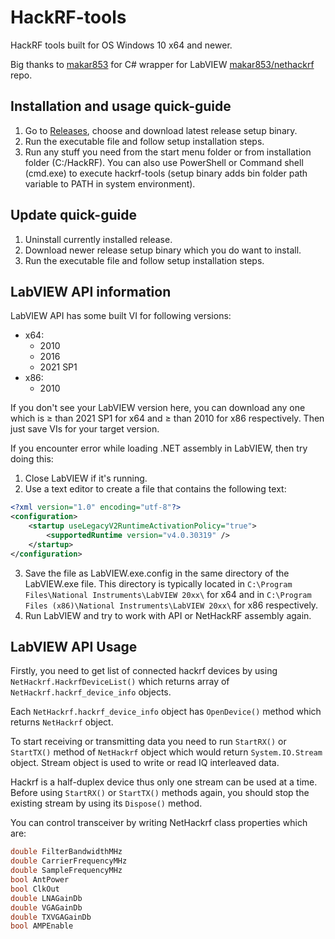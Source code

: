 # HackRF-tools
HackRF tools built for OS Windows 10 x64 and newer.

Big thanks to [makar853](https://github.com/makar853) for C# wrapper for LabVIEW [makar853/nethackrf](https://github.com/makar853/nethackrf) repo.

## Installation and usage quick-guide
1. Go to [Releases](https://github.com/fl1ckje/HackRF-tools/releases), choose and download latest release setup binary.
2. Run the executable file and follow setup installation steps.
3. Run any stuff you need from the start menu folder or from installation folder (C:/HackRF). You can also use PowerShell or Command shell (cmd.exe) to execute hackrf-tools (setup binary adds bin folder path variable to PATH in system environment).

## Update quick-guide
1. Uninstall currently installed release.
2. Download newer release setup binary which you do want to install.
3. Run the executable file and follow setup installation steps.

## LabVIEW API information

LabVIEW API has some built VI for following versions:
* x64:
  - 2010
  - 2016
  - 2021 SP1
* x86:
  - 2010

If you don't see your LabVIEW version here, you can download any one which is ≥ than 2021 SP1 for x64 and ≥ than 2010 for x86 respectively. Then just save VIs for your target version.

If you encounter error while loading .NET assembly in LabVIEW, then try doing this:
1. Close LabVIEW if it's running.
2. Use a text editor to create a file that contains the following text:
```xml
<?xml version="1.0" encoding="utf-8"?>
<configuration>
    <startup useLegacyV2RuntimeActivationPolicy="true">
        <supportedRuntime version="v4.0.30319" />
    </startup>
</configuration>
```
3. Save the file as LabVIEW.exe.config in the same directory of the LabVIEW.exe file. This directory is typically located in `C:\Program Files\National Instruments\LabVIEW 20xx\` for x64 and in `C:\Program Files (x86)\National Instruments\LabVIEW 20xx\` for x86 respectively.
4. Run LabVIEW and try to work with API or NetHackRF assembly again.

## LabVIEW API Usage
Firstly, you need to get list of connected hackrf devices by using `NetHackrf.HackrfDeviceList()` which returns array of `NetHackrf.hackrf_device_info` objects.

Each `NetHackrf.hackrf_device_info` object has `OpenDevice()` method which returns `NetHackrf` object.

To start receiving or transmitting data you need to run `StartRX()` or `StartTX()` method of `NetHackrf` object which would return `System.IO.Stream` object. Stream object is used to write or read IQ interleaved data.

Hackrf is a half-duplex device thus only one stream can be used at a time. Before using `StartRX()` or `StartTX()` methods again, you should stop the existing stream by using its `Dispose()` method.

You can control transceiver by writing NetHackrf class properties which are:

```cpp
double FilterBandwidthMHz
double CarrierFrequencyMHz
double SampleFrequencyMHz
bool AntPower
bool ClkOut
double LNAGainDb
double VGAGainDb
double TXVGAGainDb
bool AMPEnable
```
